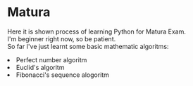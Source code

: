 # Matura
Here it is shown process of learning Python for Matura Exam.<br>
I'm beginner right now, so be patient.
<br>
So far I've just learnt some basic mathematic algoritms:
<br>
<li>Perfect number algoritm</li>
<li>Euclid's algoritm</li>
<li>Fibonacci's sequence alogoritm</li>
